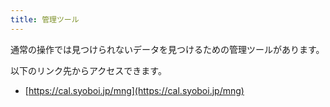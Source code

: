 ```yaml
---
title: 管理ツール
---
```


通常の操作では見つけられないデータを見つけるための管理ツールがあります。

以下のリンク先からアクセスできます。

-   [https://cal.syoboi.jp/mng](https://cal.syoboi.jp/mng)
